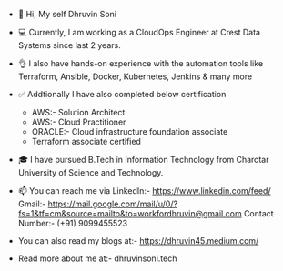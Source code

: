 - 👋 Hi, My self Dhruvin Soni

- 💻 Currently, I am working as a CloudOps Engineer at Crest Data Systems since last 2 years.

- 👌 I also have hands-on experience with the automation tools like Terraform, Ansible, Docker, Kubernetes, Jenkins & many more

- ✅ Addtionally I have also completed below certification

  - AWS:- Solution Architect
  - AWS:- Cloud Practitioner
  - ORACLE:- Cloud infrastructure foundation associate
  - Terraform associate certified

- 🎓 I have pursued B.Tech in Information Technology from Charotar University of Science and Technology.

- 📫 You can reach me via
LinkedIn:- https://www.linkedin.com/feed/
Gmail:- https://mail.google.com/mail/u/0/?fs=1&tf=cm&source=mailto&to=workfordhruvin@gmail.com
Contact Number:- (+91) 9099455523

- You can also read my blogs at:- https://dhruvin45.medium.com/
- Read more about me at:- dhruvinsoni.tech
